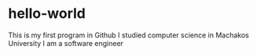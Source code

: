 # hello-world
This is my first program in Github
I studied computer science in Machakos University
I am a software engineer
